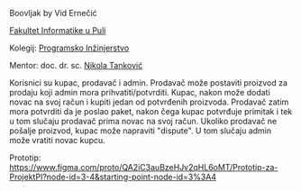 Boovljak
by Vid Ernečić

[Fakultet Informatike u Puli](https://fipu.unipu.hr/fipu)

  Kolegij: [Programsko Inžinjerstvo](https://fiputreca.notion.site/Programsko-in-enjerstvo-e353945331df468e8382cdad1e91c4b8)

Mentor: doc. dr. sc. [Nikola Tanković](ntankovic.unipu.hr)

Korisnici su kupac, prodavač i admin. 
Prodavač može postaviti proizvod za prodaju koji admin mora prihvatiti/potvrditi.
Kupac, nakon može dodati novac na svoj račun i kupiti jedan od potvrđenih proizvoda.
Prodavač zatim mora potvrditi da je poslao paket, nakon čega kupac potvrđuje primitak i tek u tom slučaju prodavač prima novac na svoj račun. Ukoliko prodavač ne pošalje proizvod, kupac može napraviti "dispute". U tom slučaju admin može vratiti novac kupcu.

Prototip: https://www.figma.com/proto/QA2iC3auBzeHJv2qHL6oMT/Prototip-za-ProjektPI?node-id=3-4&starting-point-node-id=3%3A4
